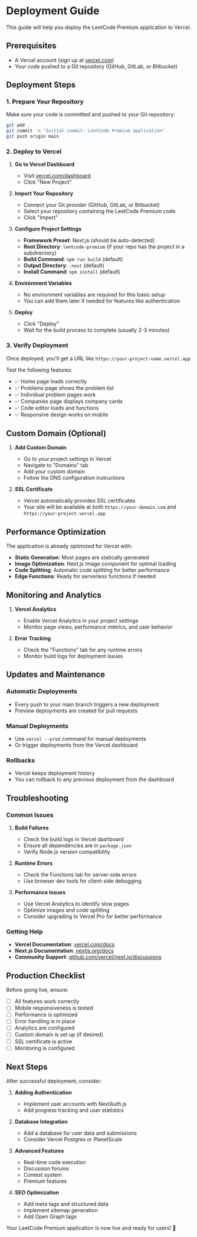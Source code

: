 # Deployment Guide

This guide will help you deploy the LeetCode Premium application to Vercel.

## Prerequisites

- A Vercel account (sign up at [vercel.com](https://vercel.com))
- Your code pushed to a Git repository (GitHub, GitLab, or Bitbucket)

## Deployment Steps

### 1. Prepare Your Repository

Make sure your code is committed and pushed to your Git repository:

```bash
git add .
git commit -m "Initial commit: LeetCode Premium application"
git push origin main
```

### 2. Deploy to Vercel

1. **Go to Vercel Dashboard**
   - Visit [vercel.com/dashboard](https://vercel.com/dashboard)
   - Click "New Project"

2. **Import Your Repository**
   - Connect your Git provider (GitHub, GitLab, or Bitbucket)
   - Select your repository containing the LeetCode Premium code
   - Click "Import"

3. **Configure Project Settings**
   - **Framework Preset**: Next.js (should be auto-detected)
   - **Root Directory**: `leetcode-premium` (if your repo has the project in a subdirectory)
   - **Build Command**: `npm run build` (default)
   - **Output Directory**: `.next` (default)
   - **Install Command**: `npm install` (default)

4. **Environment Variables**
   - No environment variables are required for this basic setup
   - You can add them later if needed for features like authentication

5. **Deploy**
   - Click "Deploy"
   - Wait for the build process to complete (usually 2-3 minutes)

### 3. Verify Deployment

Once deployed, you'll get a URL like `https://your-project-name.vercel.app`

Test the following features:
- ✅ Home page loads correctly
- ✅ Problems page shows the problem list
- ✅ Individual problem pages work
- ✅ Companies page displays company cards
- ✅ Code editor loads and functions
- ✅ Responsive design works on mobile

## Custom Domain (Optional)

1. **Add Custom Domain**
   - Go to your project settings in Vercel
   - Navigate to "Domains" tab
   - Add your custom domain
   - Follow the DNS configuration instructions

2. **SSL Certificate**
   - Vercel automatically provides SSL certificates
   - Your site will be available at both `https://your-domain.com` and `https://your-project.vercel.app`

## Performance Optimization

The application is already optimized for Vercel with:

- **Static Generation**: Most pages are statically generated
- **Image Optimization**: Next.js Image component for optimal loading
- **Code Splitting**: Automatic code splitting for better performance
- **Edge Functions**: Ready for serverless functions if needed

## Monitoring and Analytics

1. **Vercel Analytics**
   - Enable Vercel Analytics in your project settings
   - Monitor page views, performance metrics, and user behavior

2. **Error Tracking**
   - Check the "Functions" tab for any runtime errors
   - Monitor build logs for deployment issues

## Updates and Maintenance

### Automatic Deployments
- Every push to your main branch triggers a new deployment
- Preview deployments are created for pull requests

### Manual Deployments
- Use `vercel --prod` command for manual deployments
- Or trigger deployments from the Vercel dashboard

### Rollbacks
- Vercel keeps deployment history
- You can rollback to any previous deployment from the dashboard

## Troubleshooting

### Common Issues

1. **Build Failures**
   - Check the build logs in Vercel dashboard
   - Ensure all dependencies are in `package.json`
   - Verify Node.js version compatibility

2. **Runtime Errors**
   - Check the Functions tab for server-side errors
   - Use browser dev tools for client-side debugging

3. **Performance Issues**
   - Use Vercel Analytics to identify slow pages
   - Optimize images and code splitting
   - Consider upgrading to Vercel Pro for better performance

### Getting Help

- **Vercel Documentation**: [vercel.com/docs](https://vercel.com/docs)
- **Next.js Documentation**: [nextjs.org/docs](https://nextjs.org/docs)
- **Community Support**: [github.com/vercel/next.js/discussions](https://github.com/vercel/next.js/discussions)

## Production Checklist

Before going live, ensure:

- [ ] All features work correctly
- [ ] Mobile responsiveness is tested
- [ ] Performance is optimized
- [ ] Error handling is in place
- [ ] Analytics are configured
- [ ] Custom domain is set up (if desired)
- [ ] SSL certificate is active
- [ ] Monitoring is configured

## Next Steps

After successful deployment, consider:

1. **Adding Authentication**
   - Implement user accounts with NextAuth.js
   - Add progress tracking and user statistics

2. **Database Integration**
   - Add a database for user data and submissions
   - Consider Vercel Postgres or PlanetScale

3. **Advanced Features**
   - Real-time code execution
   - Discussion forums
   - Contest system
   - Premium features

4. **SEO Optimization**
   - Add meta tags and structured data
   - Implement sitemap generation
   - Add Open Graph tags

Your LeetCode Premium application is now live and ready for users! 🚀
